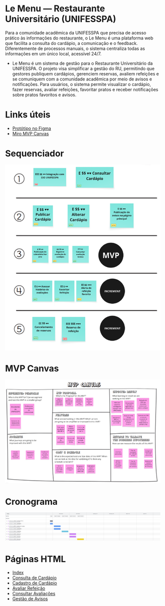 # Le Menu — Restaurante Universitário (UNIFESSPA)

Para a comunidade acadêmica da UNIFESSPA que precisa de acesso prático às informações do restaurante, o Le Menu é uma plataforma web que facilita a consulta do cardápio, a comunicação e o feedback. Diferentemente de processos manuais, o sistema centraliza todas as informações em um único local, acessível 24/7.

* Le Menu é um sistema de gestão para o Restaurante Universitário da UNIFESSPA.
O projeto visa simplificar a gestão do RU, permitindo que gestores publiquem cardápios, gerenciem reservas, avaliem refeições e se comuniquem com a comunidade acadêmica por meio de avisos e notificações.
Para usuários, o sistema permite visualizar o cardápio, fazer reservas, avaliar refeições, favoritar pratos e receber notificações sobre pratos favoritos e avisos.

# Links úteis
* [Protótipo no Figma](https://www.figma.com/files/team/908433374743357625/project/460809153/Le-Menu?fuid=908433372225261412)
* [Miro MVP Canvas](https://miro.com/welcomeonboard/OS9SU28vK3lMSFIwVndSVWFZRDZ1WGdEd3NsQlBYSkZnZzBCbUo5VzdoRWJTR0QyVk5wK1dsL1JnaUFibW9UTlVEeWpPUU5QVVpFdDNqQTFYTnhUcVdVZlFUZk4zVklLWGxiR1NBZnEvazJXL0Yvb09NRnRaSEFxcEh1TzBkNFlBS2NFMDFkcUNFSnM0d3FEN050ekl3PT0hdjE=?share_link_id=145712470062)
# Sequenciador
![](sequenciador.png)

# MVP Canvas
![](mvp-canvas.png)
# Cronograma
![](jira/le_menu_cronograma.png)
# Páginas HTML

* [Index](prototipos/html-pages/index.html)
* [Consulta de Cardápio](prototipos/html-pages/lemenu-consulta-cardapio.html)
* [Cadastro de Cardápio](prototipos/html-pages/lemenu-cadastro-cardapio.html)
* [Avaliar Refeição](prototipos/html-pages/lemenu-avaliar-refeicao.html)
* [Consultar Avaliações](prototipos/html-pages/lemenu-consultar-avaliacoes.html)
* [Gestão de Avisos](prototipos/html-pages/lemenu-gestao-avisos.html)

